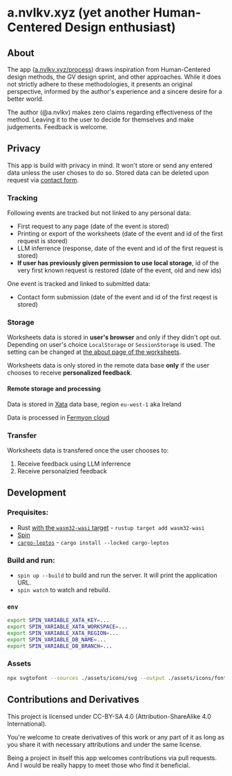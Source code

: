 # a.nvlkv.xyz (yet another Human-Centered Design enthusiast)

## About

The app ([a.nvlkv.xyz/process](https://a.nvlkv.xyz/process)) draws inspiration from Human-Centered design methods, the GV design sprint, and other approaches. While it does not strictly adhere to these methodologies, it presents an original perspective, informed by the author's experience and a sincere desire for a better world.

The author (@a.nvlkv) makes zero claims regarding effectiveness of the method. Leaving it to the user to decide for themselves and make judgements. Feedback is welcome.

## Privacy

This app is build with privacy in mind. It won't store or send any entered data unless the user choses to do so. Stored data can be deleted upon request via [contact form](https://a.nvlkv.xyz/contact).

### Tracking

Following events are tracked but not linked to any personal data:

- First request to any page (date of the event is stored)
- Printing or export of the worksheets (date of the event and id of the first request is stored)
- LLM inferrence (response, date of the event and id of the first request is stored)
- **If user has previously given permission to use local storage**, id of the very first known request is restored (date of the event, old and new ids)

One event is tracked and linked to submitted data:

- Contact form submission (date of the event and id of the first reqest is stored)

### Storage

Worksheets data is stored in **user's browser** and only if they didn't opt out. Depending on user's choice `LocalStorage` or `SessionStorage` is used. The setting can be changed at [the about page of the worksheets](https://a.nvlkv.xyz/process/0).

Worksheets data is only stored in the remote data base **only** if the user chooses to receive **personalized feedback**.

#### Remote storage and processing

Data is stored in [Xata](https://xata.io/) data base, region `eu-west-1` aka Ireland

Data is processed in [Fermyon cloud](https://developer.fermyon.com/cloud/fermyon-cloud)

### Transfer

Worksheets data is transfered once the user chooses to:

1. Receive feedback using LLM inferrence
2. Receive personalzied feedback

## Development

### Prequisites:

- Rust [with the `wasm32-wasi` target](https://developer.fermyon.com/spin/v2/install) - `rustup target add wasm32-wasi`
- [Spin](https://developer.fermyon.com/spin/v2/install)
- [`cargo-leptos`](https://github.com/leptos-rs/cargo-leptos#getting-started) - `cargo install --locked cargo-leptos`

### Build and run:

- `spin up --build` to build and run the server. It will print the application URL.
- `spin watch` to watch and rebuild.

### `env`

```bash
export SPIN_VARIABLE_XATA_KEY=...
export SPIN_VARIABLE_XATA_WORKSPACE=...
export SPIN_VARIABLE_XATA_REGION=...
export SPIN_VARIABLE_DB_NAME=...
export SPIN_VARIABLE_DB_BRANCH=...
```

### Assets

```bash
npx svgtofont --sources ./assets/icons/svg --output ./assets/icons/font
```

## Contributions and Derivatives

This project is licensed under CC-BY-SA 4.0 (Attribution-ShareAlike 4.0 International).

You're welcome to create derivatives of this work or any part of it as long as you share it with necessary attributions and under the same license.

Being a project in itself this app welcomes contributions via pull requests. And I would be really happy to meet those who find it beneficial.
